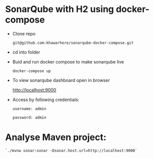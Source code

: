 # SonarQube with H2 using docker-compose

* Clone repo
  
    `git@github.com:khawarhere/sonarqube-docker-compose.git`

* cd into folder
  
* Buid and run docker compose to make sonarqube live

    `docker-compose up`

* To view sonarqube dashboard open in browser

    [http://localhost:9000](http://localhost:9000)

* Access by following credentials:
 
    `username: admin`

    `password: admin`

# Analyse Maven project:

    `./mvnw sonar:sonar -Dsonar.host.url=http://localhost:9000`
